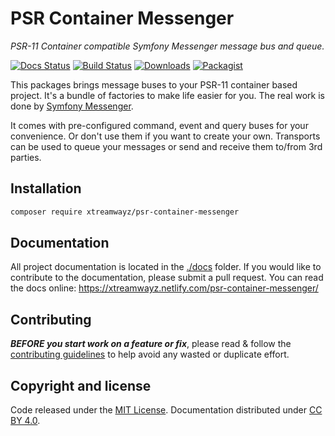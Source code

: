 # PSR Container Messenger

_PSR-11 Container compatible Symfony Messenger message bus and queue._

[![Docs Status](https://github.com/xtreamwayz/psr-container-messenger/workflows/build-docs/badge.svg)](https://xtreamwayz.netlify.com/psr-container-messenger/)
[![Build Status](https://github.com/xtreamwayz/psr-container-messenger/workflows/qa-tests/badge.svg)](https://github.com/xtreamwayz/psr-container-messenger/actions)
[![Downloads](https://img.shields.io/packagist/dt/xtreamwayz/psr-container-messenger.svg)](https://packagist.org/packages/xtreamwayz/psr-container-messenger)
[![Packagist](https://img.shields.io/packagist/v/xtreamwayz/psr-container-messenger.svg)](https://packagist.org/packages/xtreamwayz/psr-container-messenger)

This packages brings message buses to your PSR-11 container based project. It's a bundle of factories to make
life easier for you. The real work is done by [Symfony Messenger](https://github.com/symfony/messenger).

It comes with pre-configured command, event and query buses for your convenience. Or don't use them if you want to
create your own. Transports can be used to queue your messages or send and receive them to/from 3rd parties.

## Installation

```bash
composer require xtreamwayz/psr-container-messenger
```

## Documentation

All project documentation is located in the [./docs](./docs) folder. If you would like to contribute
to the documentation, please submit a pull request. You can read the docs online:
https://xtreamwayz.netlify.com/psr-container-messenger/

## Contributing

***BEFORE you start work on a feature or fix***, please read & follow the
[contributing guidelines](https://github.com/xtreamwayz/.github/blob/master/CONTRIBUTING.md#contributing)
to help avoid any wasted or duplicate effort.

## Copyright and license

Code released under the [MIT License](https://github.com/xtreamwayz/.github/blob/master/LICENSE.md).
Documentation distributed under [CC BY 4.0](https://creativecommons.org/licenses/by/4.0/).
